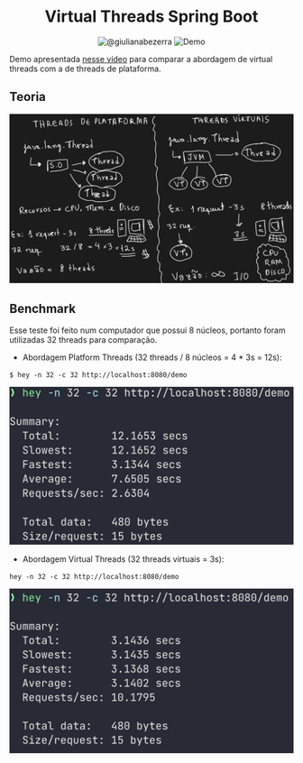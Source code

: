 <h1 align="center">
  Virtual Threads Spring Boot
</h1>

<p align="center">
 <img src="https://img.shields.io/static/v1?label=Youtube&message=@giulianabezerra&color=8257E5&labelColor=000000" alt="@giulianabezerra" />
 <img src="https://img.shields.io/static/v1?label=Tipo&message=Demo&color=8257E5&labelColor=000000" alt="Demo" />
</p>

Demo apresentada [nesse vídeo](https://youtu.be/a8gMokxIt4Q) para comparar a abordagem de virtual threads com a de threads de plataforma.

## Teoria
![Explicação](.github/platform_vs_virtual.png)

## Benchmark

Esse teste foi feito num computador que possui 8 núcleos, portanto foram utilizadas 32 threads para comparação.

- Abordagem Platform Threads (32 threads / 8 núcleos = 4 * 3s = 12s):
```
$ hey -n 32 -c 32 http://localhost:8080/demo
```
![Sem Virtual Threads](.github/sem_virtual_threads.png)

- Abordagem Virtual Threads (32 threads virtuais = 3s):
```
hey -n 32 -c 32 http://localhost:8080/demo
```
![Com Virtual Threads](.github/com_virtual_threads.png)